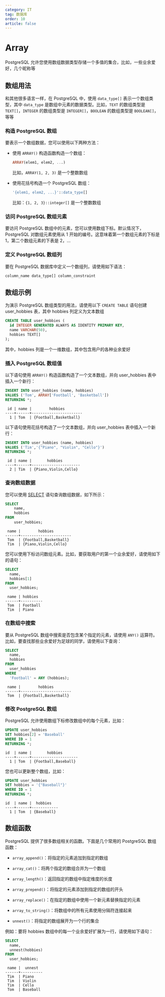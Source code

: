```yaml
---
category: IT
tag: 数据库
order: 10
article: false
---
```


# Array

PostgreSQL 允许您使用数组数据类型存储一个多值的集合，比如，一些业余爱好，几个昵称等

## 数组用法

和其他很多语言一样，在 PostgreSQL 中，使用 `data_type[]` 表示一个数组类型，其中 `data_type` 是数组中元素的数据类型。比如，`TEXT` 的数组类型是 `TEXT[]`，`INTEGER` 的数组类型是 `INTEGER[]`，`BOOLEAN` 的数组类型是 `BOOLEAN[]`，等等

### 构造 PostgreSQL 数组

要表示一个数组数据，您可以使用以下两种方法：

- 使用 `ARRAY()` 构造函数构造一个数组：

   ```sql
   ARRAY(elem1, elem2, ...)
   ```

  比如，`ARRAY(1, 2, 3)` 是一个整数数组

- 使用花括号构造一个 PostgreSQL 数组：

   ```sql
   '{elem1, elem2, ...}'::data_type[]
   ```

  比如：`{1, 2, 3}::integer[]` 是一个整数数组

### 访问 PostgreSQL 数组元素

要访问 PostgreSQL 数组中的元素，您可以使用数组下标。默认情况下，PostgreSQL 对数组元素使用从 1 开始的编号。这意味着第一个数组元素的下标是 1，第二个数组元素的下表是 2，…

### 定义 PostgreSQL 数组列

要在 PostgreSQL 数据库中定义一个数组列，请使用如下语法：

```sql
column_name data_type[] column_constraint
```

## 数组示例

为演示 PostgreSQL 数组类型的用法，请使用以下 `CREATE TABLE` 语句创建 user_hobbies 表，其中 hobbies 列定义为文本数组

```sql
CREATE TABLE user_hobbies (
  id INTEGER GENERATED ALWAYS AS IDENTITY PRIMARY KEY,
  name VARCHAR(50),
  hobbies TEXT[]
);
```

其中，hobbies 列是一个一维数组，其中包含用户的各种业余爱好

### 插入 PostgreSQL 数组值

以下语句使用 `ARRAY()` 构造函数构造了一个文本数组，并向 user_hobbies 表中插入一个新行：

```sql
INSERT INTO user_hobbies (name, hobbies)
VALUES ('Tom', ARRAY['Football', 'Basketball'])
RETURNING *;
```

```text
 id | name |        hobbies
----+------+-----------------------
  1 | Tom  | {Football,Basketball}
```

以下语句使用花括号构造了一个文本数组，并向 user_hobbies 表中插入一个新行：

```sql
INSERT INTO user_hobbies (name, hobbies)
VALUES ('Tim','{"Piano", "Violin", "Cello"}')
RETURNING *;
```

```text
 id | name |       hobbies
----+------+----------------------
  2 | Tim  | {Piano,Violin,Cello}
```

### 查询数组数据

您可以使用 [SELECT](../basic/select.md) 语句查询数组数据，如下所示：

```sql
SELECT
    name,
    hobbies
FROM
    user_hobbies;
```

```text
 name |        hobbies
------+-----------------------
 Tom  | {Football,Basketball}
 Tim  | {Piano,Violin,Cello}
```

您可以使用下标访问数组元素。比如，要获取用户的第一个业余爱好，请使用如下的语句：

```sql
SELECT
  name,
  hobbies[1]
FROM
  user_hobbies;
```

```text
 name | hobbies
------+----------
 Tom  | Football
 Tim  | Piano
```

### 在数组中搜索

要从 PostgreSQL 数组中搜索是否包含某个指定的元素，请使用 `ANY()` 运算符。比如，要查找那些业余爱好为足球的同学，请使用以下查询：

```sql
SELECT
  name,
  hobbies
FROM
  user_hobbies
WHERE
  'Football' = ANY (hobbies);
```

```text
 name |        hobbies
------+-----------------------
 Tom  | {Football,Basketball}
```

### 修改 PostgreSQL 数组

PostgreSQL 允许使用数组下标修改数组中的每个元素，比如：

```sql
UPDATE user_hobbies
SET hobbies[2] = 'Baseball'
WHERE ID = 1
RETURNING *;
```

```text
id  | name |       hobbies
----+------+---------------------
  1 | Tom  | {Football,Baseball}
```

您也可以更新整个数组，比如：

```sql
UPDATE user_hobbies
SET hobbies = '{"Baseball"}'
WHERE ID = 1
RETURNING *;
```

```text
id  | name |  hobbies
----+------+------------
  1 | Tom  | {Baseball}
```

## 数组函数

PostgreSQL 提供了很多数组相关的函数。下面是几个常用的 PostgreSQL 数组函数：

- `array_append()`：将指定的元素追加到指定的数组

- `array_cat()`：将两个指定的数组合并为一个数组

- `array_length()`：返回指定的数组中指定维度的长度

- `array_prepend()`：将指定的元素添加到指定的数组的开头

- `array_replace()`：在指定的数组中使用一个新元素替换指定的元素

- `array_to_string()`：将数组中的所有元素使用分隔符连接起来

- `unnest()`：将指定的数组展开为一个行的集合

例如：要将 hobbies 数组中的每一个业余爱好扩展为一行，请使用如下语句：

```sql
SELECT
  name,
  unnest(hobbies)
FROM
  user_hobbies;
```

```text
 name |  unnest
------+----------
 Tim  | Piano
 Tim  | Violin
 Tim  | Cello
 Tom  | Baseball
```